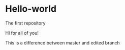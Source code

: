 # Hello-world
The first repository

Hi for all of you!

This is a difference between master and edited branch
